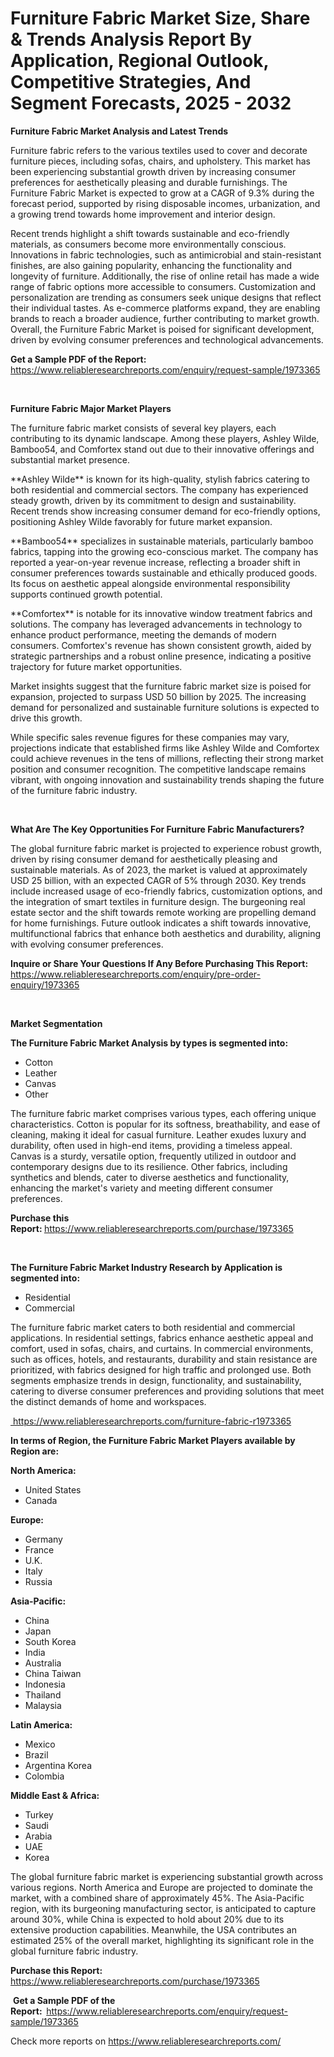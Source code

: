 <p><h1>Furniture Fabric Market Size, Share & Trends Analysis Report By Application, Regional Outlook, Competitive Strategies, And Segment Forecasts, 2025 - 2032</h1></p><p><strong>Furniture Fabric Market Analysis and Latest Trends</strong></p>
<p><p>Furniture fabric refers to the various textiles used to cover and decorate furniture pieces, including sofas, chairs, and upholstery. This market has been experiencing substantial growth driven by increasing consumer preferences for aesthetically pleasing and durable furnishings. The Furniture Fabric Market is expected to grow at a CAGR of 9.3% during the forecast period, supported by rising disposable incomes, urbanization, and a growing trend towards home improvement and interior design. </p><p>Recent trends highlight a shift towards sustainable and eco-friendly materials, as consumers become more environmentally conscious. Innovations in fabric technologies, such as antimicrobial and stain-resistant finishes, are also gaining popularity, enhancing the functionality and longevity of furniture. Additionally, the rise of online retail has made a wide range of fabric options more accessible to consumers. Customization and personalization are trending as consumers seek unique designs that reflect their individual tastes. As e-commerce platforms expand, they are enabling brands to reach a broader audience, further contributing to market growth. Overall, the Furniture Fabric Market is poised for significant development, driven by evolving consumer preferences and technological advancements.</p></p>
<p><strong>Get a Sample PDF of the Report:&nbsp;</strong> <a href="https://www.reliableresearchreports.com/enquiry/request-sample/1973365?utm_campaign=2030&utm_medium=2&utm_source=Github&utm_content=ia&utm_term=08022025&utm_id=furniture-fabric">https://www.reliableresearchreports.com/enquiry/request-sample/1973365</a></p>
<p>&nbsp;</p>
<p><strong>Furniture Fabric Major Market Players</strong></p>
<p><p>The furniture fabric market consists of several key players, each contributing to its dynamic landscape. Among these players, Ashley Wilde, Bamboo54, and Comfortex stand out due to their innovative offerings and substantial market presence.</p><p>**Ashley Wilde** is known for its high-quality, stylish fabrics catering to both residential and commercial sectors. The company has experienced steady growth, driven by its commitment to design and sustainability. Recent trends show increasing consumer demand for eco-friendly options, positioning Ashley Wilde favorably for future market expansion.</p><p>**Bamboo54** specializes in sustainable materials, particularly bamboo fabrics, tapping into the growing eco-conscious market. The company has reported a year-on-year revenue increase, reflecting a broader shift in consumer preferences towards sustainable and ethically produced goods. Its focus on aesthetic appeal alongside environmental responsibility supports continued growth potential.</p><p>**Comfortex** is notable for its innovative window treatment fabrics and solutions. The company has leveraged advancements in technology to enhance product performance, meeting the demands of modern consumers. Comfortex's revenue has shown consistent growth, aided by strategic partnerships and a robust online presence, indicating a positive trajectory for future market opportunities.</p><p>Market insights suggest that the furniture fabric market size is poised for expansion, projected to surpass USD 50 billion by 2025. The increasing demand for personalized and sustainable furniture solutions is expected to drive this growth. </p><p>While specific sales revenue figures for these companies may vary, projections indicate that established firms like Ashley Wilde and Comfortex could achieve revenues in the tens of millions, reflecting their strong market position and consumer recognition. The competitive landscape remains vibrant, with ongoing innovation and sustainability trends shaping the future of the furniture fabric industry.</p></p>
<p>&nbsp;</p>
<p><strong>What Are The Key Opportunities For Furniture Fabric Manufacturers?</strong></p>
<p><p>The global furniture fabric market is projected to experience robust growth, driven by rising consumer demand for aesthetically pleasing and sustainable materials. As of 2023, the market is valued at approximately USD 25 billion, with an expected CAGR of 5% through 2030. Key trends include increased usage of eco-friendly fabrics, customization options, and the integration of smart textiles in furniture design. The burgeoning real estate sector and the shift towards remote working are propelling demand for home furnishings. Future outlook indicates a shift towards innovative, multifunctional fabrics that enhance both aesthetics and durability, aligning with evolving consumer preferences.</p></p>
<p><strong>Inquire or Share Your Questions If Any Before Purchasing This Report:</strong> <a href="https://www.reliableresearchreports.com/enquiry/pre-order-enquiry/1973365?utm_campaign=2030&utm_medium=2&utm_source=Github&utm_content=ia&utm_term=08022025&utm_id=furniture-fabric">https://www.reliableresearchreports.com/enquiry/pre-order-enquiry/1973365</a></p>
<p>&nbsp;</p>
<p><strong>Market Segmentation</strong></p>
<p><strong>The Furniture Fabric Market Analysis by types is segmented into:</strong></p>
<p><ul><li>Cotton</li><li>Leather</li><li>Canvas</li><li>Other</li></ul></p>
<p><p>The furniture fabric market comprises various types, each offering unique characteristics. Cotton is popular for its softness, breathability, and ease of cleaning, making it ideal for casual furniture. Leather exudes luxury and durability, often used in high-end items, providing a timeless appeal. Canvas is a sturdy, versatile option, frequently utilized in outdoor and contemporary designs due to its resilience. Other fabrics, including synthetics and blends, cater to diverse aesthetics and functionality, enhancing the market's variety and meeting different consumer preferences.</p></p>
<p><strong>Purchase this Report:&nbsp;</strong><a href="https://www.reliableresearchreports.com/purchase/1973365?utm_campaign=2030&utm_medium=2&utm_source=Github&utm_content=ia&utm_term=08022025&utm_id=furniture-fabric">https://www.reliableresearchreports.com/purchase/1973365</a></p>
<p>&nbsp;</p>
<p><strong>The Furniture Fabric Market Industry Research by Application is segmented into:</strong></p>
<p><ul><li>Residential</li><li>Commercial</li></ul></p>
<p><p>The furniture fabric market caters to both residential and commercial applications. In residential settings, fabrics enhance aesthetic appeal and comfort, used in sofas, chairs, and curtains. In commercial environments, such as offices, hotels, and restaurants, durability and stain resistance are prioritized, with fabrics designed for high traffic and prolonged use. Both segments emphasize trends in design, functionality, and sustainability, catering to diverse consumer preferences and providing solutions that meet the distinct demands of home and workspaces.</p></p>
<p><a href="https://www.reliableresearchreports.com/furniture-fabric-r1973365?utm_campaign=2030&utm_medium=2&utm_source=Github&utm_content=ia&utm_term=08022025&utm_id=furniture-fabric">&nbsp;https://www.reliableresearchreports.com/furniture-fabric-r1973365</a></p>
<p><strong>In terms of Region, the Furniture Fabric Market Players available by Region are:</strong></p>
<p>
    <p> <strong> North America: </strong>
        <ul>
            <li>United States</li>
            <li>Canada</li>
        </ul>
        </p> 
    <p> <strong> Europe: </strong>
        <ul>
            <li>Germany</li>
            <li>France</li>
            <li>U.K.</li>
            <li>Italy</li>
            <li>Russia</li>
        </ul>
        </p> 
    <p> <strong> Asia-Pacific: </strong>
        <ul>
            <li>China</li>
            <li>Japan</li>
            <li>South Korea</li>
            <li>India</li>
            <li>Australia</li>
            <li>China Taiwan</li>
            <li>Indonesia</li>
            <li>Thailand</li>
            <li>Malaysia</li>
        </ul>
        </p> 
    <p> <strong> Latin America: </strong>
        <ul>
            <li>Mexico</li>
            <li>Brazil</li>
            <li>Argentina Korea</li>
            <li>Colombia</li>
        </ul>
        </p> 
    <p> <strong> Middle East & Africa: </strong>
        <ul>
            <li>Turkey</li>
            <li>Saudi</li>
            <li>Arabia</li>
            <li>UAE</li>
            <li>Korea</li>
        </ul>
    </p>
    </p>
<p><p>The global furniture fabric market is experiencing substantial growth across various regions. North America and Europe are projected to dominate the market, with a combined share of approximately 45%. The Asia-Pacific region, with its burgeoning manufacturing sector, is anticipated to capture around 30%, while China is expected to hold about 20% due to its extensive production capabilities. Meanwhile, the USA contributes an estimated 25% of the overall market, highlighting its significant role in the global furniture fabric industry.</p></p>
<p><strong>Purchase this Report: </strong><a href="https://www.reliableresearchreports.com/purchase/1973365?utm_campaign=2030&utm_medium=2&utm_source=Github&utm_content=ia&utm_term=08022025&utm_id=furniture-fabric">https://www.reliableresearchreports.com/purchase/1973365</a></p>
<p>&nbsp;<strong>Get a Sample PDF of the Report:&nbsp;&nbsp;</strong><a href="https://www.reliableresearchreports.com/enquiry/request-sample/1973365?utm_campaign=2030&utm_medium=2&utm_source=Github&utm_content=ia&utm_term=08022025&utm_id=furniture-fabric">https://www.reliableresearchreports.com/enquiry/request-sample/1973365</a></p>
<p><strong></strong></p>
<p>Check more reports on <a href="https://www.reliableresearchreports.com/?utm_campaign=2030&utm_medium=2&utm_source=Github&utm_content=ia&utm_term=08022025&utm_id=furniture-fabric">https://www.reliableresearchreports.com/</a></p>
